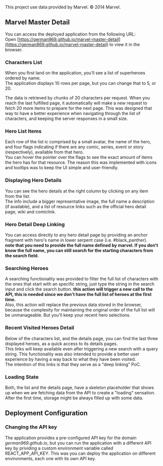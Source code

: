 This project use data provided by Marvel. © 2014 Marvel.

## Marvel Master Detail

You can access the deployed application from the following URL:<br />
Open [https://german969.github.io/marvel-master-detail](https://german969.github.io/marvel-master-detail) to view it in the browser.

### Characters List

When you first land on the application, you'll see a list of superheroes ordered by name.<br />
The application displays 10 rows per page, but you can change that to 5, or 20.<br />

The data is retrieved by chunks of 20 characters per request. When you reach the last fulfilled page, it automatically will make a new request to fetch 20 more items to prepare for the next page. This was designed that way to have a better experience when navigating through the list of characters, and keeping the server responses in a small size. 

### Hero List Items

Each row of the list ic comprised by a small avatar, the name of the hero, and four flags indicating if there are any comic, series, event or story (respectively), available from that hero.<br />
You can hover the pointer over the flags to see the exact amount of items the hero has for that resource. The reason this was implemented with icons and tooltips was to keep the UI simple and user-friendly.

### Displaying Hero Details

You can see the hero details at the right column by clicking on any item from the list.<br />
The info include a bigger representative image, the full name a description (if available), and a list of resource links such as the official hero detail page, wiki and comiclink.<br />

### Hero Detail Deep Linking

You can access directly to any hero detail page by providing an anchor fragment with hero's name in lower serpent case (i.e. #black_panther).<br />
**note that you need to provide the full name defined by marvel. If you don't know the full name, you can still search for the starting characters from the search field.**

### Searching Heroes

A searching functionality was provided to filter the full list of characters with the ones that start with an specific string, just type the string in the search input and click the search button.
**this action will trigger a new call to the API, this is needed since we don't have the full list of heroes at the first time.**<br />
Also, this action will replace the previous data stored in the browser, because the complexity for maintaining the original order of the full list will be unmanageable. But you'll keep your recent hero selections.

### Recent Visited Heroes Detail

Below of the characters list, and the details page, you can find the last three displayed heroes, as a quick access to its details pages.<br />
This links will keep available even after triggering a new search with a query string. This functionality was also intended to provide a better user experience by having a way back to what they have been visited.<br />
The intention of this links is that they serve as a "deep linking" PoC.

### Loading State

Both, the list and the details page, have a skeleton placeholder that shows up when we are fetching data from the API to create a "loading" sensation. After the first time, storage might be always filled up with some data.

## Deployment Configuration

### Changing the API key

The application provides a pre-configured API key for the domain _german969.github.io_, but you can run the application with a different API key by prividing a custom environment variable called REACT_APP_API_KEY. This was you can deploy the application on different environments, each one with its own API key. 